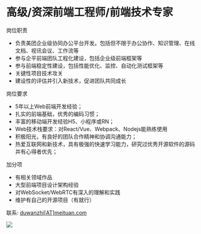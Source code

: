 # 高级/资深前端工程师/前端技术专家

岗位职责
- 负责美团企业级协同办公平台开发。包括但不限于办公协作、知识管理、在线文档、视讯会议、工作流等
- 参与企平前端团队工程化建设，包括企业级前端框架等
- 参与前端稳定性建设，包括性能优化、监控、自动化测试框架等
- 关键性项目技术攻关
- 建设性的评估并引入新技术，促进团队共同成长

岗位要求
- 5年以上Web前端开发经验；
- 扎实的前端基础，优秀的编码习惯；
- 丰富的移动端开发经验H5、小程序或RN；
- Web技术栈要求：对React/Vue、Webpack、Nodejs能熟练使用
- 积极阳光，有良好的团队合作精神和协调沟通能力；
- 热爱互联网和新技术，具有极强的快速学习能力，研究过优秀开源软件的源码并有心得者优先；

加分项
- 有相关领域作品
- 大型前端项目设计架构经验
- 对WebSocket/WebRTC有深入的理解和实践
- 维护有自己的开源项目（有就行）


联系: [duwanzhi[AT]meituan.com](mailto://duwanzhi@meituan.com)

<img src="https://http2.the520.cn/_.gif"/>
